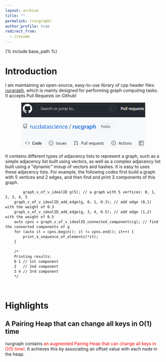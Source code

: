 ```yaml
---
layout: archive
title: ""
permalink: /rucgraph/
author_profile: true
redirect_from:
  - /resume
---
```


{% include base_path %}

# Introduction

I am maintaining an open-source, easy-to-use library of cpp header files: <a href="https://github.com/rucdatascience/rucgraph" target="_blank" rel="nofollow">rucgraph</a>, which is mainly designed for performing graph computing tasks. It accepts Pull Requests on Github! 
<p align="center">
<img src="/_pages/assets/20221217211817.png" alt="drawing" width="400"/>
</p>

It contains different types of adjacency lists to represent a graph, such as a simple adjacency list built using vectors, as well as a complex adjacency list built using a "dynamic" mixup of vectors and hashes. 
It is easy to uses these adjacency lists. For example, the following codes first build a graph with 5 vertices and 2 edges, and then find and print 3 components of this graph.
```
        graph_v_of_v_idealID g(5); // a graph with 5 vertices: 0, 1, 2, 3, 4, 5
	graph_v_of_v_idealID_add_edge(g, 0, 1, 0.3); // add edge (0,1) with the weight of 0.3 
	graph_v_of_v_idealID_add_edge(g, 3, 4, 0.5); // add edge (1,2) with the weight of 0.5
	auto cpns = graph_v_of_v_idealID_connected_components(g); // find the connected components of g
	for (auto it = cpns.begin(); it != cpns.end(); it++) {
		print_a_sequence_of_elements(*it);
	}
	
	/*
	Printing results:
	0 1 // 1st component
	2   // 2nd component
	3 4 // 3rd component
	*/
```

<br/>

# Highlights

## A Pairing Heap that can change all keys in O(1) time

rucgraph contains <span style="color:red">an augmented Pairing Heap that can change all keys in O(1) time!</span>. It achieves this by associating an offset value with each node in the heap.




